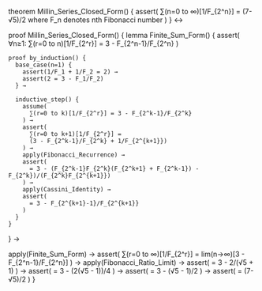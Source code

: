 theorem Millin_Series_Closed_Form() {
  assert(
    ∑(n=0 to ∞)[1/F_{2^n}] = (7-√5)/2
    where F_n denotes nth Fibonacci number
  )
} ↔

proof Millin_Series_Closed_Form() {
  lemma Finite_Sum_Form() {
    assert(
      ∀n≥1: ∑(r=0 to n)[1/F_{2^r}] = 3 - F_{2^n-1}/F_{2^n}
    )
    
    proof by_induction() {
      base_case(n=1) {
        assert(1/F_1 + 1/F_2 = 2) →
        assert(2 = 3 - F_1/F_2)
      } →
      
      inductive_step() {
        assume(
          ∑(r=0 to k)[1/F_{2^r}] = 3 - F_{2^k-1}/F_{2^k}
        ) →
        assert(
          ∑(r=0 to k+1)[1/F_{2^r}] = 
          (3 - F_{2^k-1}/F_{2^k} + 1/F_{2^{k+1}})
        ) →
        apply(Fibonacci_Recurrence) →
        assert(
          = 3 - (F_{2^k-1}F_{2^k}(F_{2^k+1} + F_{2^k-1}) - F_{2^k})/(F_{2^k}F_{2^{k+1}})
        ) →
        apply(Cassini_Identity) →
        assert(
          = 3 - F_{2^{k+1}-1}/F_{2^{k+1}}
        )
      }
    }
  } →
  
  apply(Finite_Sum_Form) →
  assert(
    ∑(r=0 to ∞)[1/F_{2^r}] = 
    lim(n→∞)[3 - F_{2^n-1}/F_{2^n}]
  ) →
  apply(Fibonacci_Ratio_Limit) →
  assert(
    = 3 - 2/(√5 + 1)
  ) →
  assert(
    = 3 - (2(√5 - 1))/4
  ) →
  assert(
    = 3 - (√5 - 1)/2
  ) →
  assert(
    = (7-√5)/2
  )
}